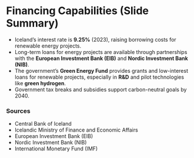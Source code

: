 # Financing Capabilities (Slide Summary)

- Iceland’s interest rate is **9.25%** (2023), raising borrowing costs for renewable energy projects.
- Long-term loans for energy projects are available through partnerships with the **European Investment Bank (EIB)** and **Nordic Investment Bank (NIB)**.
- The government’s **Green Energy Fund** provides grants and low-interest loans for renewable projects, especially in **R&D** and pilot technologies like **green hydrogen**.
- Government tax breaks and subsidies support carbon-neutral goals by 2040.

### Sources
- Central Bank of Iceland
- Icelandic Ministry of Finance and Economic Affairs
- European Investment Bank (EIB)
- Nordic Investment Bank (NIB)
- International Monetary Fund (IMF)